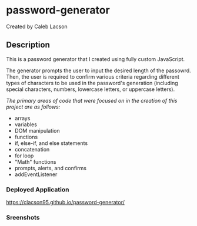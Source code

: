 # password-generator
Created by Caleb Lacson

## Description  
This is a password generator that I created using fully custom JavaScript. 

The generator prompts the user to input the desired length of the passowrd. Then, the user is required to confirm various criteria 
regarding different types of characters to be used in the password's generation (including special characters, numbers, lowercase
letters, or uppercase letters).

_The primary areas of code that were focused on in the creation of this project are as follows:_
* arrays
* variables
* DOM manipulation
* functions
* if, else-if, and else statements
* concatenation 
* for loop
* "Math" functions
* prompts, alerts, and confirms
* addEventListener

### Deployed Application
https://clacson95.github.io/password-generator/

### Sreenshots

